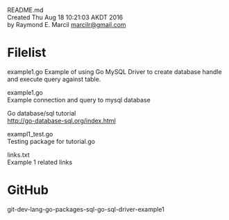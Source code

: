 README.md  
Created Thu Aug 18 10:21:03 AKDT 2016  
by Raymond E. Marcil <marcilr@gmail.com>  


Filelist  
========  
 example1.go
   Example of using Go MySQL Driver to create  database handle
   and execute query against table.

example1.go  
  Example connection and query to mysql database  

  Go database/sql tutorial  
  http://go-database-sql.org/index.html  

exampl1_test.go  
  Testing package for tutorial.go  

links.txt  
  Example 1 related links  


GitHub  
======  
git-dev-lang-go-packages-sql-go-sql-driver-example1  
